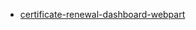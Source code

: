 - [certificate-renewal-dashboard-webpart](https://github.com/mayur1711/certificate-renewal-dashboard-webpart)